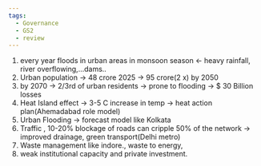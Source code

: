 ```yaml
---
tags:
  - Governance
  - GS2
  - review
---
```

1. every year floods in urban areas in monsoon season <- heavy rainfall, river overflowing,...dams..
2. Urban population -> 48 crore 2025 -> 95 crore(2 x) by 2050
3. by 2070 -> 2/3rd of urban residents -> prone to flooding -> $ 30 Billion losses
4. Heat Island effect -> 3-5 C increase in temp -> heat action plan(Ahemadabad role model)
5. Urban Flooding -> forecast model like Kolkata
6. Traffic , 10-20% blockage of roads can cripple 50% of the network -> improved drainage, green transport(Delhi metro)
7. Waste management like indore., waste to energy, 
8. weak institutional capacity  and private investment.